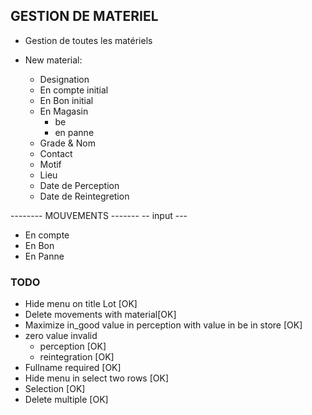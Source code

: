 ## GESTION DE MATERIEL
- Gestion de toutes les matériels

- New material:
    - Designation
    - En compte initial
    - En Bon initial
    - En Magasin
        - be
        - en panne
    - Grade & Nom
    - Contact
    - Motif
    - Lieu
    - Date de Perception
    - Date de Reintegretion

-------- MOUVEMENTS -------
-- input ---
- En compte
- En Bon
- En Panne

### TODO
- Hide menu on title Lot [OK]
- Delete movements with material[OK]
- Maximize in_good value in perception with value in be in store [OK]
- zero value invalid
    - perception [OK]
    - reintegration [OK]
- Fullname required [OK]
- Hide menu in select two rows [OK]
- Selection [OK]
- Delete multiple [OK]